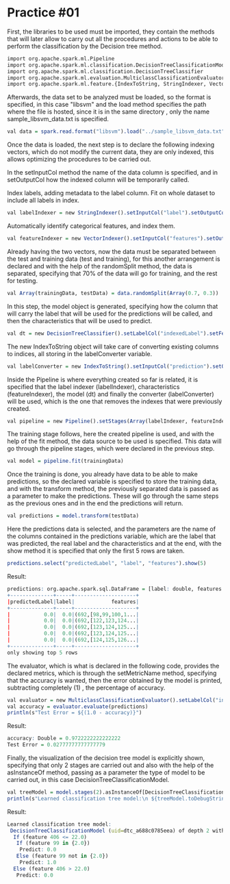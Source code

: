 # Practice #01

First, the libraries to be used must be imported, they contain the methods that will later allow to carry out all the procedures and actions to be able to perform the classification by the Decision tree method.

```r
import org.apache.spark.ml.Pipeline
import org.apache.spark.ml.classification.DecisionTreeClassificationModel
import org.apache.spark.ml.classification.DecisionTreeClassifier
import org.apache.spark.ml.evaluation.MulticlassClassificationEvaluator
import org.apache.spark.ml.feature.{IndexToString, StringIndexer, VectorIndexer}
```

Afterwards, the data set to be analyzed must be loaded, so the format is specified, in this case "libsvm" and the load method specifies the path where the file is hosted, since it is in the same directory , only the name sample_libsvm_data.txt is specified.

```r
val data = spark.read.format("libsvm").load("../sample_libsvm_data.txt")
```

Once the data is loaded, the next step is to declare the following indexing vectors, which do not modify the current data, they are only indexed, this allows optimizing the procedures to be carried out.

In the setInputCol method the name of the data column is specified, and in setOutputCol how the indexed column will be temporarily called.

Index labels, adding metadata to the label column.
Fit on whole dataset to include all labels in index.

```r
val labelIndexer = new StringIndexer().setInputCol("label").setOutputCol("indexedLabel").fit(data)
```

Automatically identify categorical features, and index them.

```r
val featureIndexer = new VectorIndexer().setInputCol("features").setOutputCol("indexedFeatures").setMaxCategories(4).fit(data) // features with > 4 distinct values are treated as continuous..fit(data)
```

Already having the two vectors, now the data must be separated between the test and training data (test and training), for this another arrangement is declared and with the help of the randomSplit method, the data is separated, specifying that 70% of the data will go for training, and the rest for testing.

```r
val Array(trainingData, testData) = data.randomSplit(Array(0.7, 0.3))
```

In this step, the model object is generated, specifying how the column that will carry the label that will be used for the predictions will be called, and then the characteristics that will be used to predict.

```r
val dt = new DecisionTreeClassifier().setLabelCol("indexedLabel").setFeaturesCol("indexedFeatures")
```

The new IndexToString object will take care of converting existing columns to indices, all storing in the labelConverter variable.

```r
val labelConverter = new IndexToString().setInputCol("prediction").setOutputCol("predictedLabel").setLabels(labelIndexer.labels)
```

Inside the Pipeline is where everything created so far is related, it is specified that the label indexer (labelIndexer), characteristics (featureIndexer), the model (dt) and finally the converter (labelConverter) will be used, which is the one that removes the indexes that were previously created.

```r
val pipeline = new Pipeline().setStages(Array(labelIndexer, featureIndexer, dt, labelConverter))
```

The training stage follows, here the created pipeline is used, and with the help of the fit method, the data source to be used is specified. This data will go through the pipeline stages, which were declared in the previous step.

```r
val model = pipeline.fit(trainingData)
```

Once the training is done, you already have data to be able to make predictions, so the declared variable is specified to store the training data, and with the transform method, the previously separated data is passed as a parameter to make the predictions. These will go through the same steps as the previous ones and in the end the predictions will return.

```r
val predictions = model.transform(testData)
```

Here the predictions data is selected, and the parameters are the name of the columns contained in the predictions variable, which are the label that was predicted, the real label and the characteristics and at the end, with the show method it is specified that only the first 5 rows are taken.

```r
predictions.select("predictedLabel", "label", "features").show(5)
```

Result:

```r
predictions: org.apache.spark.sql.DataFrame = [label: double, features: vector ... 6 more fields]
+--------------+-----+--------------------+
|predictedLabel|label|            features|
+--------------+-----+--------------------+
|           0.0|  0.0|(692,[98,99,100,1...|
|           0.0|  0.0|(692,[122,123,124...|
|           0.0|  0.0|(692,[123,124,125...|
|           0.0|  0.0|(692,[123,124,125...|
|           0.0|  0.0|(692,[124,125,126...|
+--------------+-----+--------------------+
only showing top 5 rows
```

The evaluator, which is what is declared in the following code, provides the declared metrics, which is through the setMetricName method, specifying that the accuracy is wanted, then the error obtained by the model is printed, subtracting completely (1) , the percentage of accuracy.

```r
val evaluator = new MulticlassClassificationEvaluator().setLabelCol("indexedLabel").setPredictionCol("prediction").setMetricName("accuracy")
val accuracy = evaluator.evaluate(predictions)
println(s"Test Error = ${(1.0 - accuracy)}")
```

Result:

```r
accuracy: Double = 0.9722222222222222
Test Error = 0.02777777777777779
```

Finally, the visualization of the decision tree model is explicitly shown, specifying that only 2 stages are carried out and also with the help of the asInstanceOf method, passing as a parameter the type of model to be carried out, in this case DecisionTreeClassificationModel.

```r
val treeModel = model.stages(2).asInstanceOf[DecisionTreeClassificationModel]
println(s"Learned classification tree model:\n ${treeModel.toDebugString}")
```

Result:

```r
Learned classification tree model:
 DecisionTreeClassificationModel (uid=dtc_a688c0785eea) of depth 2 with 5 nodes
  If (feature 406 <= 22.0)
   If (feature 99 in {2.0})
    Predict: 0.0
   Else (feature 99 not in {2.0})
    Predict: 1.0
  Else (feature 406 > 22.0)
   Predict: 0.0
```
